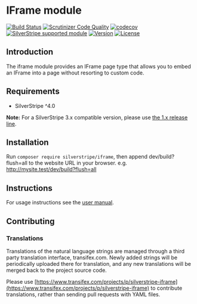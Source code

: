 # IFrame module
[![Build Status](https://travis-ci.org/silverstripe/silverstripe-iframe.svg?branch=master)](https://travis-ci.org/silverstripe/silverstripe-iframe)
[![Scrutinizer Code Quality](https://scrutinizer-ci.com/g/silverstripe/silverstripe-iframe/badges/quality-score.png?b=master)](https://scrutinizer-ci.com/g/silverstripe/silverstripe-iframe/?branch=master)
[![codecov](https://codecov.io/gh/silverstripe/silverstripe-iframe/branch/master/graph/badge.svg)](https://codecov.io/gh/silverstripe/silverstripe-iframe)
[![SilverStripe supported module](https://img.shields.io/badge/silverstripe-supported-0071C4.svg)](https://www.silverstripe.org/software/addons/silverstripe-commercially-supported-module-list/)
[![Version](http://img.shields.io/packagist/v/silverstripe/iframe.svg?style=flat)](https://packagist.org/packages/silverstripe/silverstripe-iframe)
[![License](http://img.shields.io/packagist/l/silverstripe/iframe.svg?style=flat)](LICENSE.md)

## Introduction

The iframe module provides an IFrame page type that allows you to embed an IFrame into a page without resorting to
custom code.

## Requirements

 * SilverStripe ^4.0

**Note:** For a SilverStripe 3.x compatible version, please use [the 1.x release line](https://github.com/silverstripe/silverstripe-iframe/tree/1.0).

## Installation

Run `composer require silverstripe/iframe`, then append dev/build?flush=all to the website URL in your
browser. e.g. http://mysite.test/dev/build?flush=all

## Instructions

For usage instructions see the [user manual](docs/en/userguide/index.md).

## Contributing

### Translations

Translations of the natural language strings are managed through a third party translation interface, transifex.com. Newly added strings will be periodically uploaded there for translation, and any new translations will be merged back to the project source code.

Please use [https://www.transifex.com/projects/p/silverstripe-iframe](https://www.transifex.com/projects/p/silverstripe-iframe) to contribute translations, rather than sending pull requests with YAML files.
